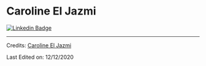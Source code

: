 # Caroline El Jazmi 
[![Linkedin Badge](https://img.shields.io/badge/-CarolineElJazmi-blue?style=flat-square&logo=Linkedin&logoColor=white&link=https://www.linkedin.com/in/kunalraghav/)](https://www.linkedin.com/in/caroline-ej/) 


-----
Credits: [Caroline El Jazmi](https://github.com/carolinenajwa)

Last Edited on: 12/12/2020
